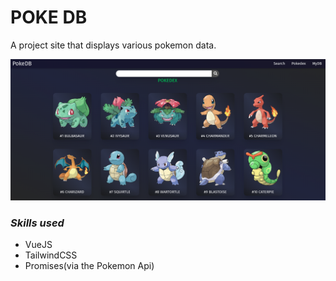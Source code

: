 # POKE DB
A project site that displays various pokemon data.

![Pokedex](./gitimgs/Dex.png)

### *Skills used*

- VueJS
- TailwindCSS
- Promises(via the Pokemon Api)